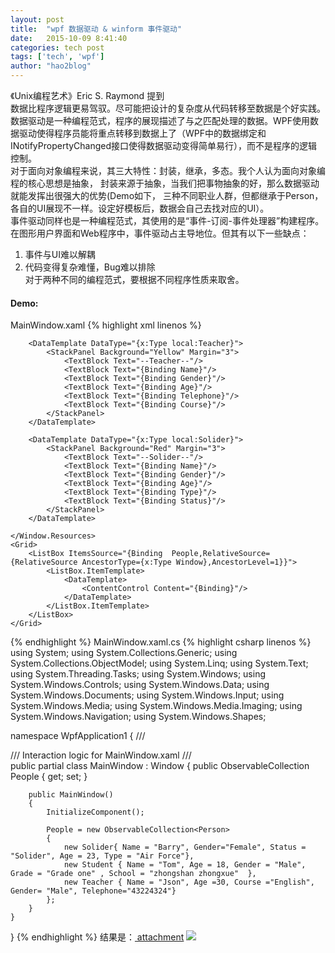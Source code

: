 ```yaml
---
layout: post
title:  "wpf 数据驱动 & winform 事件驱动"
date:   2015-10-09 8:41:40
categories: tech post
tags: ['tech', 'wpf']
author: "hao2blog"
---
```

《Unix编程艺术》Eric S. Raymond 提到<br/>
数据比程序逻辑更易驾驭。尽可能把设计的复杂度从代码转移至数据是个好实践。<br/>
数据驱动是一种编程范式，程序的展现描述了与之匹配处理的数据。WPF使用数据驱动使得程序员能将重点转移到数据上了（WPF中的数据绑定和INotifyPropertyChanged接口使得数据驱动变得简单易行），而不是程序的逻辑控制。<br/>
对于面向对象编程来说，其三大特性：封装，继承，多态。我个人认为面向对象编程的核心思想是抽象， 封装来源于抽象，当我们把事物抽象的好，那么数据驱动就能发挥出很强大的优势(Demo如下， 三种不同职业人群，但都继承于Person，各自的UI展现不一样。设定好模板后，数据会自己去找对应的UI）。<br/>
事件驱动同样也是一种编程范式，其使用的是“事件-订阅-事件处理器”构建程序。在图形用户界面和Web程序中，事件驱动占主导地位。但其有以下一些缺点：<br/>
1. 事件与UI难以解耦<br/>
2. 代码变得复杂难懂，Bug难以排除<br/>
对于两种不同的编程范式，要根据不同程序性质来取舍。
<h4>Demo:</h4>
MainWindow.xaml
{% highlight xml linenos %}
<Window x:Class="WpfApplication1.MainWindow"
        xmlns="http://schemas.microsoft.com/winfx/2006/xaml/presentation"
        xmlns:x="http://schemas.microsoft.com/winfx/2006/xaml"
        xmlns:local="clr-namespace:WpfApplication1"
        Title="MainWindow" Height="350" Width="525">
    <Window.Resources>
        <DataTemplate DataType="{x:Type local:Student}">
            <StackPanel Background="Blue" Margin="3">
                <TextBlock Text="--Student--"/>
                <TextBlock Text="{Binding Name}"/>
                <TextBlock Text="{Binding Gender}"/>
                <TextBlock Text="{Binding Age}"/>
                <TextBlock Text="{Binding Grade}"/>
                <TextBlock Text="{Binding School}"/>
            </StackPanel>
        </DataTemplate>
 
        <DataTemplate DataType="{x:Type local:Teacher}">
            <StackPanel Background="Yellow" Margin="3">
                <TextBlock Text="--Teacher--"/>
                <TextBlock Text="{Binding Name}"/>
                <TextBlock Text="{Binding Gender}"/>
                <TextBlock Text="{Binding Age}"/>
                <TextBlock Text="{Binding Telephone}"/>
                <TextBlock Text="{Binding Course}"/>
            </StackPanel>
        </DataTemplate>
 
        <DataTemplate DataType="{x:Type local:Solider}">
            <StackPanel Background="Red" Margin="3">
                <TextBlock Text="--Solider--"/>
                <TextBlock Text="{Binding Name}"/>
                <TextBlock Text="{Binding Gender}"/>
                <TextBlock Text="{Binding Age}"/>
                <TextBlock Text="{Binding Type}"/>
                <TextBlock Text="{Binding Status}"/>
            </StackPanel>
        </DataTemplate>
 
    </Window.Resources>
    <Grid>
        <ListBox ItemsSource="{Binding  People,RelativeSource={RelativeSource AncestorType={x:Type Window},AncestorLevel=1}}">
            <ListBox.ItemTemplate>
                <DataTemplate>
                    <ContentControl Content="{Binding}"/>
                </DataTemplate>
            </ListBox.ItemTemplate>
        </ListBox>
    </Grid>
</Window>
{% endhighlight %}
MainWindow.xaml.cs
{% highlight csharp linenos %}
using System;
using System.Collections.Generic;
using System.Collections.ObjectModel;
using System.Linq;
using System.Text;
using System.Threading.Tasks;
using System.Windows;
using System.Windows.Controls;
using System.Windows.Data;
using System.Windows.Documents;
using System.Windows.Input;
using System.Windows.Media;
using System.Windows.Media.Imaging;
using System.Windows.Navigation;
using System.Windows.Shapes;
 
namespace WpfApplication1
{
    /// <summary>
    /// Interaction logic for MainWindow.xaml
    /// </summary>
    public partial class MainWindow : Window
    {
        public ObservableCollection<Person> People { get; set; }
 
        public MainWindow()
        {
            InitializeComponent();
 
            People = new ObservableCollection<Person> 
            {
                new Solider{ Name = "Barry", Gender="Female", Status = "Solider", Age = 23, Type = "Air Force"},
                new Student { Name = "Tom", Age = 18, Gender = "Male", Grade = "Grade one" , School = "zhongshan zhongxue"  },
                new Teacher { Name = "Json", Age =30, Course ="English", Gender= "Male", Telephone="43224324"}
            };
        }
    }
}
{% endhighlight %}
结果是：<a href="{{ site.url }}/assets/WpfApplication1.zip" class="dsq-brlink hvr-underline-from-right"> attachment</a>
<img src="{{ site.url }}/img/wpfdata_winformevent.png" data-src="{{ site.url }}/img/post/2015-10-9-wpf-data-drive-&-winform-event-drive.png" />
